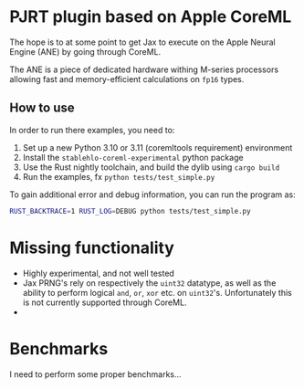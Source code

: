 # PJRT plugin based on Apple CoreML

The hope is to at some point to get Jax to execute on the Apple Neural Engine (ANE) by going through CoreML.

The ANE is a piece of dedicated hardware withing M-series processors allowing fast and memory-efficient calculations on `fp16` types.

## How to use
In order to run there examples, you need to:

1. Set up a new Python 3.10 or 3.11 (coremltools requirement) environment
2. Install the `stablehlo-coreml-experimental` python package
3. Use the Rust nightly toolchain, and build the dylib using `cargo build`
4. Run the examples, fx `python tests/test_simple.py`

To gain additional error and debug information, you can run the program as:
```sh
RUST_BACKTRACE=1 RUST_LOG=DEBUG python tests/test_simple.py
```

# Missing functionality

* Highly experimental, and not well tested
* Jax PRNG's rely on respectively the `uint32` datatype, as well as the ability to perform logical `and`, `or`, `xor` etc. on `uint32`'s. Unfortunately this is not currently supported through CoreML.
* 

# Benchmarks

I need to perform some proper benchmarks...

